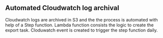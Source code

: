 ## Automated Cloudwatch log archival

Cloudwatch logs are archived in S3 and the the process is automated with help of a Step function. 
Lambda function consists the logic to create the export task. 
Cloduwatch event is created to trigger the step function daily.
